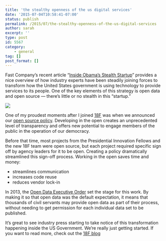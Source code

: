 ```yaml
---
title: 'the stealthy openness of the us digital services'
date: '2015-07-04T10:58:41-07:00'
status: publish
permalink: /2015/07/the-stealthy-openness-of-the-us-digital-services
author: sarah
excerpt: ''
type: post
id: 5567
category:
    - general
tag: []
post_format: []
---
```

Fast Company’s recent article “[Inside Obama’s Stealth Startup](http://www.fastcompany.com/3046756/obama-and-his-geeks)” provides a nice overview of how industry experts have been steadily joining forces to transform how the United States government is using technology to provide services to its people. One of the key elements of this strategy is open data and open source — there’s little or no stealth in this “startup.”

![](https://18f.gsa.gov/assets/blog/fast-company/jumpshot.jpg)

One of my proudest moments after I joined [18F](https://18f.gsa.gov) was when we announced our [open source policy](https://18f.gsa.gov/2014/07/29/18f-an-open-source-team/). Developing in the open creates an unprecedented level of transparency and offers new potential to engage members of the public in the operation of our democracy.

Before that time, most projects from the Presidential Innovation Fellows and the new 18F team were open source, but each project required specific sign off by agency leaders for it to be open. Creating a policy dramatically streamlined this sign-off process. Working in the open saves time and money:

- streamlines communication
- increases code reuse
- reduces vendor lock-in

In 2013, the [Open Data Executive Order](https://www.whitehouse.gov/the-press-office/2013/05/09/executive-order-making-open-and-machine-readable-new-default-government-) set the stage for this work. By making it so that open data was the default expectation, it means that thousands of civil servants may provide open data as part of their process, without needing to get permission for each individual data set to be published.

It’s great to see industry press starting to take notice of this transformation happening inside the US Government. We’re really just getting started. If you want to read more, check out the [18F blog](https://18f.gsa.gov/blog/)